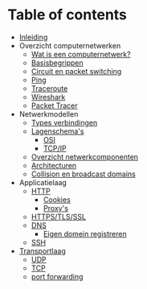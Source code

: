 # Table of contents

* [Inleiding](README.md)
* Overzicht computernetwerken
  * [Wat is een computernetwerk?](computernetwerk.md)
  * [Basisbegrippen](basisbegrippen.md)
  * [Circuit en packet switching](circuit-packet-switching.md)
  * [Ping](ping.md)
  * [Traceroute](traceroute.md)
  * [Wireshark](wireshark.md)
  * [Packet Tracer](packettracer.md)
* Netwerkmodellen
  * [Types verbindingen](verbindingen.md)
  * [Lagenschema's](lagenschemas.md)
    * [OSI](osi-model.md)
    * [TCP/IP](tcpip-model.md)
  * [Overzicht netwerkcomponenten](overzicht-netwerkcomponenten.md)
  * [Architecturen](architecturen.md)
  * [Collision en broadcast domains](collision-broadcast-domains.md)
* Applicatielaag
  * [HTTP](http.md)
    * [Cookies](cookies.md)
    * [Proxy's](proxys.md)
  * [HTTPS/TLS/SSL](ssl.md)
  * [DNS](dns.md)
    * [Eigen domein registreren](eigendomein.md)
  * [SSH](ssh.md)
* [Transportlaag](transportlaag.md)
  * [UDP](udp.md)
  * [TCP](tcp.md)
  * [port forwarding](portforwarding.md)
